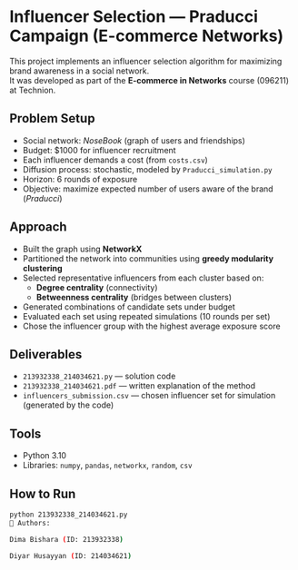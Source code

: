 # Influencer Selection — Praducci Campaign (E-commerce Networks)

This project implements an influencer selection algorithm for maximizing brand awareness in a social network.  
It was developed as part of the **E-commerce in Networks** course (096211) at Technion.

## Problem Setup
- Social network: *NoseBook* (graph of users and friendships)  
- Budget: $1000 for influencer recruitment  
- Each influencer demands a cost (from `costs.csv`)  
- Diffusion process: stochastic, modeled by `Praducci_simulation.py`  
- Horizon: 6 rounds of exposure  
- Objective: maximize expected number of users aware of the brand (*Praducci*)  

## Approach
- Built the graph using **NetworkX**  
- Partitioned the network into communities using **greedy modularity clustering**  
- Selected representative influencers from each cluster based on:
  - **Degree centrality** (connectivity)  
  - **Betweenness centrality** (bridges between clusters)  
- Generated combinations of candidate sets under budget  
- Evaluated each set using repeated simulations (10 rounds per set)  
- Chose the influencer group with the highest average exposure score  

## Deliverables
- `213932338_214034621.py` — solution code  
- `213932338_214034621.pdf` — written explanation of the method  
- `influencers_submission.csv` — chosen influencer set for simulation (generated by the code)  

## Tools
- Python 3.10  
- Libraries: `numpy`, `pandas`, `networkx`, `random`, `csv`  

## How to Run
```bash
python 213932338_214034621.py
📌 Authors:

Dima Bishara (ID: 213932338)

Diyar Husayyan (ID: 214034621)
